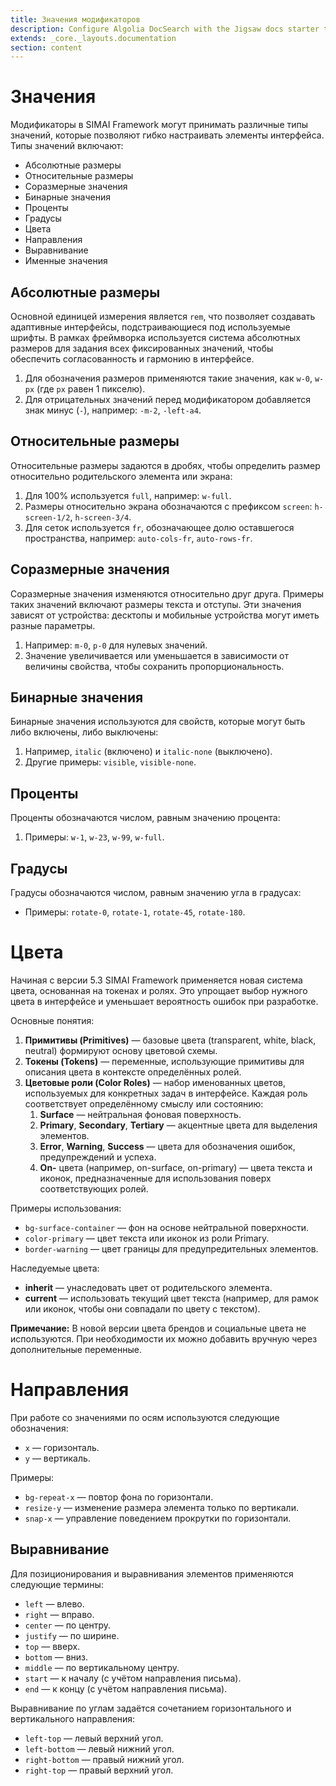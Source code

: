 ```yaml
---
title: Значения модификаторов
description: Configure Algolia DocSearch with the Jigsaw docs starter template
extends: _core._layouts.documentation
section: content
---
```


# Значения

Модификаторы в SIMAI Framework могут принимать различные типы значений, которые позволяют гибко настраивать элементы интерфейса. Типы значений включают:

* Абсолютные размеры  
* Относительные размеры  
* Соразмерные значения  
* Бинарные значения  
* Проценты  
* Градусы  
* Цвета  
* Направления  
* Выравнивание  
* Именные значения

## Абсолютные размеры

Основной единицей измерения является `rem`, что позволяет создавать адаптивные интерфейсы, подстраивающиеся под используемые шрифты. В рамках фреймворка используется система абсолютных размеров для задания всех фиксированных значений, чтобы обеспечить согласованность и гармонию в интерфейсе.

1. Для обозначения размеров применяются такие значения, как `w-0`, `w-px` (где `px` равен 1 пикселю).  
2. Для отрицательных значений перед модификатором добавляется знак минус (`-`), например: `-m-2`, `-left-a4`.

## Относительные размеры

Относительные размеры задаются в дробях, чтобы определить размер относительно родительского элемента или экрана:

1. Для 100% используется `full`, например: `w-full`.  
2. Размеры относительно экрана обозначаются с префиксом `screen`: `h-screen-1/2`, `h-screen-3/4`.  
3. Для сеток используется `fr`, обозначающее долю оставшегося пространства, например: `auto-cols-fr`, `auto-rows-fr`.

## Соразмерные значения

Соразмерные значения изменяются относительно друг друга. Примеры таких значений включают размеры текста и отступы. Эти значения зависят от устройства: десктопы и мобильные устройства могут иметь разные параметры.

1. Например: `m-0`, `p-0` для нулевых значений.  
2. Значение увеличивается или уменьшается в зависимости от величины свойства, чтобы сохранить пропорциональность.

## Бинарные значения

Бинарные значения используются для свойств, которые могут быть либо включены, либо выключены:

1. Например, `italic` (включено) и `italic-none` (выключено).  
2. Другие примеры: `visible`, `visible-none`.

## Проценты

Проценты обозначаются числом, равным значению процента:

1. Примеры: `w-1`, `w-23`, `w-99`, `w-full`.

## Градусы

Градусы обозначаются числом, равным значению угла в градусах:

* Примеры: `rotate-0`, `rotate-1`, `rotate-45`, `rotate-180`.

# Цвета

Начиная с версии 5.3 SIMAI Framework применяется новая система цвета, основанная на токенах и ролях. Это упрощает выбор нужного цвета в интерфейсе и уменьшает вероятность ошибок при разработке.

Основные понятия:

1. **Примитивы (Primitives)** — базовые цвета (transparent, white, black, neutral) формируют основу цветовой схемы.  
2. **Токены (Tokens)** — переменные, использующие примитивы для описания цвета в контексте определённых ролей.  
3. **Цветовые роли (Color Roles)** — набор именованных цветов, используемых для конкретных задач в интерфейсе. Каждая роль соответствует определённому смыслу или состоянию:  
   1. **Surface** — нейтральная фоновая поверхность.  
   2. **Primary**, **Secondary**, **Tertiary** — акцентные цвета для выделения элементов.  
   3. **Error**, **Warning**, **Success** — цвета для обозначения ошибок, предупреждений и успеха.  
   4. **On-** цвета (например, on-surface, on-primary) — цвета текста и иконок, предназначенные для использования поверх соответствующих ролей.

Примеры использования:

* `bg-surface-container` — фон на основе нейтральной поверхности.  
* `color-primary` — цвет текста или иконок из роли Primary.  
* `border-warning` — цвет границы для предупредительных элементов.

Наследуемые цвета:

* **inherit** — унаследовать цвет от родительского элемента.  
* **current** — использовать текущий цвет текста (например, для рамок или иконок, чтобы они совпадали по цвету с текстом).

**Примечание:** В новой версии цвета брендов и социальные цвета не используются. При необходимости их можно добавить вручную через дополнительные переменные.

# Направления

При работе со значениями по осям используются следующие обозначения:

* `x` — горизонталь.  
* `y` — вертикаль.

Примеры:

* `bg-repeat-x` — повтор фона по горизонтали.  
* `resize-y` — изменение размера элемента только по вертикали.  
* `snap-x` — управление поведением прокрутки по горизонтали.

## Выравнивание

Для позиционирования и выравнивания элементов применяются следующие термины:

* `left` — влево.  
* `right` — вправо.  
* `center` — по центру.  
* `justify` — по ширине.  
* `top` — вверх.  
* `bottom` — вниз.  
* `middle` — по вертикальному центру.  
* `start` — к началу (с учётом направления письма).  
* `end` — к концу (с учётом направления письма).

Выравнивание по углам задаётся сочетанием горизонтального и вертикального направления:

* `left-top` — левый верхний угол.  
* `left-bottom` — левый нижний угол.  
* `right-bottom` — правый нижний угол.  
* `right-top` — правый верхний угол.